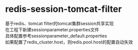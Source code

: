 # redis-session-tomcat-filter
基于redis、tomcat filter的tomcat集群session共享实现<br/>
在工程下新建sessionparameter.properties文件<br/>
具体配置参考sessionparameter_default.properties<br/>
如果配置了redis_cluster.host，则redis.pool.host的配置自动失效<br/>



